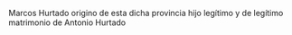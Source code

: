 Marcos Hurtado
origino de esta
dicha provincia
hijo
legítimo y de
legítimo matrimonio de
Antonio Hurtado